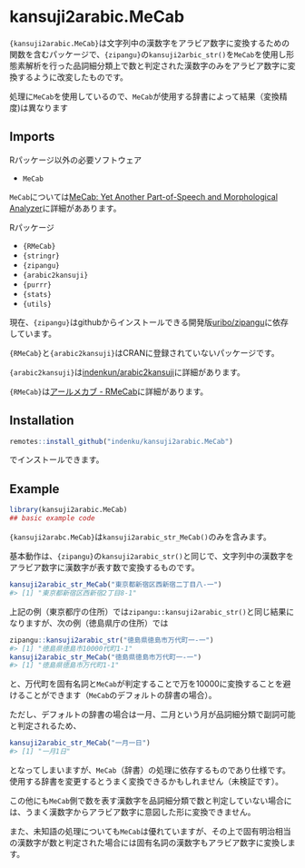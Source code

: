 
<!-- README.md is generated from README.Rmd. Please edit that file -->

# kansuji2arabic.MeCab

<!-- badges: start -->

<!-- badges: end -->

`{kansuji2arabic.MeCab}`は文字列中の漢数字をアラビア数字に変換するための関数を含むパッケージで、`{zipangu}`の`kansuji2arbic_str()`を`MeCab`を使用し形態素解析を行った品詞細分類上で数と判定された漢数字のみをアラビア数字に変換するように改変したものです。

処理に`MeCab`を使用しているので、`MeCab`が使用する辞書によって結果（変換精度)は異なります

## Imports

Rパッケージ以外の必要ソフトウェア

  - `MeCab`

`MeCab`については[MeCab: Yet Another Part-of-Speech and Morphological
Analyzer](https://taku910.github.io/mecab/)に詳細がああります。

Rパッケージ

  - `{RMeCab}`
  - `{stringr}`
  - `{zipangu}`
  - `{arabic2kansuji}`
  - `{purrr}`
  - `{stats}`
  - `{utils}`

現在、`{zipangu}`はgithubからインストールできる開発版[uribo/zipangu](https://github.com/uribo/zipangu)に依存しています。

`{RMeCab}`と`{arabic2kansuji}`はCRANに登録されていないパッケージです。

`{arabic2kansuji}`は[indenkun/arabic2kansuji](https://github.com/indenkun/arabic2kansuji)に詳細があります。

`{RMeCab}`は[アールメカブ -
RMeCab](http://rmecab.jp/wiki/index.php?RMeCab)に詳細があります。

## Installation

``` r
remotes::install_github("indenku/kansuji2arabic.MeCab")
```

でインストールできます。

## Example

``` r
library(kansuji2arabic.MeCab)
## basic example code
```

`{kansuji2arabc.MeCab}`は`kansuji2arabic_str_MeCab()`のみを含みます。

基本動作は、`{zipangu}`の`kansuji2arabic_str()`と同じで、文字列中の漢数字をアラビア数字に漢数字が表す数で変換するものです。

``` r
kansuji2arabic_str_MeCab("東京都新宿区西新宿二丁目八-一")
#> [1] "東京都新宿区西新宿2丁目8-1"
```

上記の例（東京都庁の住所）では`zipangu::kansuji2arabic_str()`と同じ結果になりますが、次の例（徳島県庁の住所）では

``` r
zipangu::kansuji2arabic_str("徳島県徳島市万代町一-一")
#> [1] "徳島県徳島市10000代町1-1"
kansuji2arabic_str_MeCab("徳島県徳島市万代町一-一")
#> [1] "徳島県徳島市万代町1-1"
```

と、万代町を固有名詞と`MeCab`が判定することで万を10000に変換することを避けることができます（`MeCab`のデフォルトの辞書の場合）。

ただし、デフォルトの辞書の場合は一月、二月という月が品詞細分類で副詞可能と判定されるため、

``` r
kansuji2arabic_str_MeCab("一月一日")
#> [1] "一月1日"
```

となってしまいますが、`MeCab`（辞書）の処理に依存するものであり仕様です。使用する辞書を変更するとうまく変換できるかもしれません（未検証です）。

この他にも`MeCab`側で数を表す漢数字を品詞細分類で数と判定していない場合には、うまく漢数字からアラビア数字に意図した形に変換できません。

また、未知語の処理についても`MeCab`は優れていますが、その上で固有明治相当の漢数字が数と判定された場合には固有名詞の漢数字もアラビア数字に変換します。
